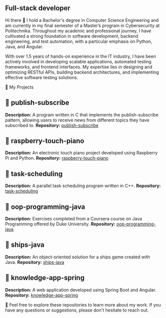 ## Full-stack developer

 Hi there 👋 I hold a Bachelor's degree in Computer Science Engineering and am currently in my final semester of a Master’s program in Cybersecurity at Politechnika. Throughout my academic and professional journey, I have cultivated a strong foundation in software development, backend engineering, and test automation, with a particular emphasis on Python, Java, and Angular.

With over 1.5 years of hands-on experience in the IT industry, I have been actively involved in developing scalable applications, automated testing frameworks, and frontend interfaces. My expertise lies in designing and optimizing RESTful APIs, building backend architectures, and implementing effective software testing solutions.

🔹 My Projects

## 🔹 publish-subscribe
**Description:** A program written in C that implements the publish-subscribe pattern, allowing users to receive news from different topics they have subscribed to.
**Repository:** [publish-subscribe](https://github.com/kasiabadio/publish-subscribe)

## 🔹 raspberry-touch-piano
**Description:** An electronic touch piano project developed using Raspberry Pi and Python.
**Repository:** [raspberry-touch-piano](https://github.com/kasiabadio/raspberry-touch-piano)

## 🔹 task-scheduling
**Description:** A parallel task scheduling program written in C++.
**Repository:** [task-scheduling](https://github.com/kasiabadio/task-scheduling)

## 🔹 oop-programming-java
**Description:** Exercises completed from a Coursera course on Java Programming offered by Duke University.
**Repository:** [oop-programming-java](https://github.com/kasiabadio/oop-programming-java)

## 🔹 ships-java
**Description:** An object-oriented solution for a ships game created with Java.
**Repository:** [ships-java](https://github.com/kasiabadio/ships-java)

## 🔹 knowledge-app-spring
**Description:** A web application developed using Spring Boot and Angular.
**Repository:** [knowledge-app-spring](https://github.com/kasiabadio/knowledge-app-spring)

🔭 Feel free to explore these repositories to learn more about my work. If you have any questions or suggestions, please don't hesitate to reach out.
<!--
**kasiabadio/kasiabadio** is a ✨ _special_ ✨ repository because its `README.md` (this file) appears on your GitHub profile.

Here are some ideas to get you started:

- 🔭 I’m currently working on ...
- 🌱 I’m currently learning ...
- 👯 I’m looking to collaborate on ...
- 🤔 I’m looking for help with ...
- 💬 Ask me about ...
- 📫 How to reach me: ...
- 😄 Pronouns: ...
- ⚡ Fun fact: ...
-->
